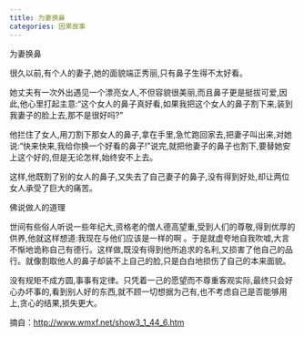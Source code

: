 ```yaml
---
title: 为妻换鼻
categories: 因果故事
---
```


	   
为妻换鼻

很久以前,有个人的妻子,她的面貌端正秀丽,只有鼻子生得不太好看。

她丈夫有一次外出遇见一个漂亮女人,不但容貌很美丽,而且鼻子更是挺拔可爱,因此,他心里打起主意:“这个女人的鼻子真好看,如果我把这个女人的鼻子割下来,装到我妻子的脸上去,那不是很好吗?”

他拦住了女人,用刀割下那女人的鼻子,拿在手里,急忙跑回家去,把妻子叫出来,对她说:“快来快来,我给你换一个好看的鼻子!”说完,就把他妻子的鼻子也割下,要替她安上这个好的,但是无论怎样,始终安不上去。

这样,他既割了别的女人的鼻子,又失去了自己妻子的鼻子,没有得到好处,却让两位女人承受了巨大的痛苦。

佛说做人的道理

世间有些俗人听说一些年纪大,资格老的僧人德高望重,受到人们的尊敬,得到优厚的供养,他就这样想道:我现在与他们应该是一样的啊 。于是就虚夸地自我吹嘘,大言不惭地诡称自己有德行。这样做,既没有得到他所追求的名利,又损害了他自己的品行。就像割取他人的鼻子却装不上自己的脸,只是白白地损伤了自己的本来面貌。

没有规矩不成方圆,事事有定律。只凭着一己的愿望而不尊重客观实际,最终只会好心办坏事的,看到别人好的东西,就不顾一切想据为己有,也不考虑自己是否能够用上,贪心的结果,损失更大。

摘自：http://www.wmxf.net/show3_1_44_6.htm